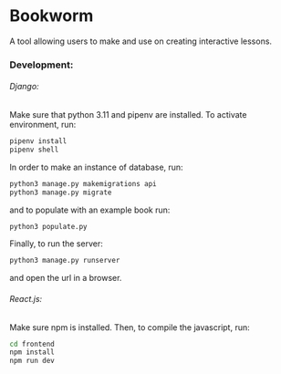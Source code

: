 # Bookworm
A tool allowing users to make and use on creating interactive lessons.

### Development:
###### Django:
Make sure that python 3.11 and pipenv are installed. To activate environment, run: 
```bash
pipenv install
pipenv shell
```
In order to make an instance of database, run:
```bash
python3 manage.py makemigrations api
python3 manage.py migrate
```
and to populate with an example book run:
```bash
python3 populate.py
```
Finally, to run the server: 
```bash
python3 manage.py runserver
```
and open the url in a browser.
###### React.js:
Make sure npm is installed. Then, to compile the javascript, run: 
```bash
cd frontend
npm install
npm run dev
```
